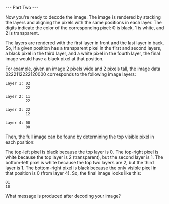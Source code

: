 --- Part Two ---

Now you're ready to decode the image. The image is rendered by stacking the layers and aligning the pixels with the same positions in each layer. The digits indicate the color of the corresponding pixel: 0 is black, 1 is white, and 2 is transparent.

The layers are rendered with the first layer in front and the last layer in back. So, if a given position has a transparent pixel in the first and second layers, a black pixel in the third layer, and a white pixel in the fourth layer, the final image would have a black pixel at that position.

For example, given an image 2 pixels wide and 2 pixels tall, the image data 0222112222120000 corresponds to the following image layers:

    Layer 1: 02
             22
    
    Layer 2: 11
             22
    
    Layer 3: 22
             12
    
    Layer 4: 00
             00
Then, the full image can be found by determining the top visible pixel in each position:

The top-left pixel is black because the top layer is 0.
The top-right pixel is white because the top layer is 2 (transparent), but the second layer is 1.
The bottom-left pixel is white because the top two layers are 2, but the third layer is 1.
The bottom-right pixel is black because the only visible pixel in that position is 0 (from layer 4).
So, the final image looks like this:

    01
    10
What message is produced after decoding your image?